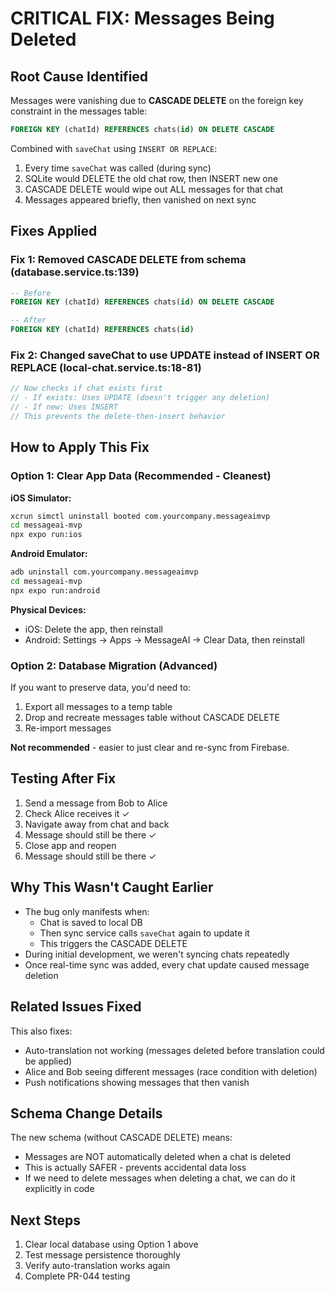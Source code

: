 # CRITICAL FIX: Messages Being Deleted

## Root Cause Identified

Messages were vanishing due to **CASCADE DELETE** on the foreign key constraint in the messages table:

```sql
FOREIGN KEY (chatId) REFERENCES chats(id) ON DELETE CASCADE
```

Combined with `saveChat` using `INSERT OR REPLACE`:
1. Every time `saveChat` was called (during sync)
2. SQLite would DELETE the old chat row, then INSERT new one
3. CASCADE DELETE would wipe out ALL messages for that chat
4. Messages appeared briefly, then vanished on next sync

## Fixes Applied

### Fix 1: Removed CASCADE DELETE from schema (database.service.ts:139)
```sql
-- Before
FOREIGN KEY (chatId) REFERENCES chats(id) ON DELETE CASCADE

-- After
FOREIGN KEY (chatId) REFERENCES chats(id)
```

### Fix 2: Changed saveChat to use UPDATE instead of INSERT OR REPLACE (local-chat.service.ts:18-81)
```typescript
// Now checks if chat exists first
// - If exists: Uses UPDATE (doesn't trigger any deletion)
// - If new: Uses INSERT
// This prevents the delete-then-insert behavior
```

## How to Apply This Fix

### Option 1: Clear App Data (Recommended - Cleanest)

**iOS Simulator:**
```bash
xcrun simctl uninstall booted com.yourcompany.messageaimvp
cd messageai-mvp
npx expo run:ios
```

**Android Emulator:**
```bash
adb uninstall com.yourcompany.messageaimvp
cd messageai-mvp
npx expo run:android
```

**Physical Devices:**
- iOS: Delete the app, then reinstall
- Android: Settings → Apps → MessageAI → Clear Data, then reinstall

### Option 2: Database Migration (Advanced)

If you want to preserve data, you'd need to:
1. Export all messages to a temp table
2. Drop and recreate messages table without CASCADE DELETE
3. Re-import messages

**Not recommended** - easier to just clear and re-sync from Firebase.

## Testing After Fix

1. Send a message from Bob to Alice
2. Check Alice receives it ✓
3. Navigate away from chat and back
4. Message should still be there ✓
5. Close app and reopen
6. Message should still be there ✓

## Why This Wasn't Caught Earlier

- The bug only manifests when:
  - Chat is saved to local DB
  - Then sync service calls `saveChat` again to update it
  - This triggers the CASCADE DELETE
- During initial development, we weren't syncing chats repeatedly
- Once real-time sync was added, every chat update caused message deletion

## Related Issues Fixed

This also fixes:
- Auto-translation not working (messages deleted before translation could be applied)
- Alice and Bob seeing different messages (race condition with deletion)
- Push notifications showing messages that then vanish

## Schema Change Details

The new schema (without CASCADE DELETE) means:
- Messages are NOT automatically deleted when a chat is deleted
- This is actually SAFER - prevents accidental data loss
- If we need to delete messages when deleting a chat, we can do it explicitly in code

## Next Steps

1. Clear local database using Option 1 above
2. Test message persistence thoroughly
3. Verify auto-translation works again
4. Complete PR-044 testing
